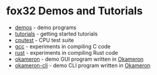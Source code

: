 # fox32 Demos and Tutorials

 - [demos](demos) - demo programs
 - [tutorials](tutorials) - getting started tutorials
 - [cputest](cputest) - CPU test suite
 - [gcc](gcc) - experiments in compiling C code
 - [rust](rust) - experiments in compiling Rust code
 - [okameron](okameron) - demo GUI program written in [Okameron](https://github.com/TalonFox/okameron)
 - [okameron-cli](okameron-cli) - demo CLI program written in [Okameron](https://github.com/TalonFox/okameron)
